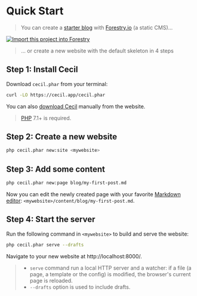 <!--
description: "Create and serve a new static site in 4 steps!"
-->

# Quick Start

> You can create a [starter blog](https://github.com/Cecilapp/the-butler) with [Forestry.io](https://forestry.io) (a static CMS)...

[![Import this project into Forestry](https://assets.forestry.io/import-to-forestryK.svg)](https://cecil.app/cms/forestry/import/)

> ... or create a new website with the default skeleton in 4 steps

## Step 1: Install Cecil

Download `cecil.phar` from your terminal:

```bash
curl -LO https://cecil.app/cecil.phar
```

You can also [download Cecil](https://cecil.app/download/) manually from the website.

> [PHP](http://php.net/manual/en/install.php) 7.1+ is required.

## Step 2: Create a new website

```bash
php cecil.phar new:site <mywebsite>
```

## Step 3: Add some content

```bash
php cecil.phar new:page blog/my-first-post.md
```

Now you can edit the newly created page with your favorite [Markdown editor](https://www.typora.io): `<mywebsite>/content/blog/my-first-post.md`.

## Step 4: Start the server

Run the following command in `<mywebsite>` to build and serve the website:

```bash
php cecil.phar serve --drafts
```

Navigate to your new website at http://localhost:8000/.

>- `serve` command run a local HTTP server and a watcher: if a file (a page, a template or the config) is modified, the browser's current page is reloaded.
>- `--drafts` option is used to include drafts.
